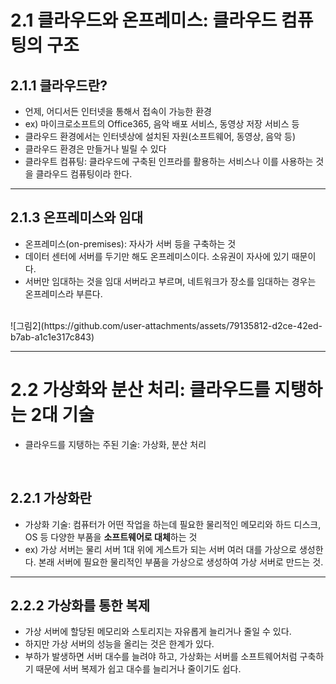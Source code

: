 # 2.1 클라우드와 온프레미스: 클라우드 컴퓨팅의 구조

## 2.1.1 클라우드란?
- 언제, 어디서든 인터넷을 통해서 접속이 가능한 환경
- ex) 마이크로소프트의 Office365, 음악 배포 서비스, 동영상 저장 서비스 등
- 클라우드 환경에서는 인터넷상에 설치된 자원(소프트웨어, 동영상, 음악 등)
- 클라우드 환경은 만들거나 빌릴 수 있다
- 클라우트 컴퓨팅: 클라우드에 구축된 인프라를 활용하는 서비스나 이를 사용하는 것을 클라우드 컴퓨팅이라 한다.

<hr/>

## 2.1.3 온프레미스와 임대
- 온프레미스(on-premises): 자사가 서버 등을 구축하는 것
- 데이터 센터에 서버를 두기만 해도 온프레미스이다. 소유권이 자사에 있기 때문이다.
- 서버만 임대하는 것을 임대 서버라고 부르며, 네트워크가 장소를 임대하는 경우는 온프레미스라 부른다.
<br/>
![그림2](https://github.com/user-attachments/assets/79135812-d2ce-42ed-b7ab-a1c1e317c843)

<hr/>

# 2.2 가상화와 분산 처리: 클라우드를 지탱하는 2대 기술

- 클라우드를 지탱하는 주된 기술: 가상화, 분산 처리

<br/>

## 2.2.1 가상화란
- 가상화 기술: 컴퓨터가 어떤 작업을 하는데 필요한 물리적인 메모리와 하드 디스크, OS 등 다양한 부품을 **소프트웨어로 대체**하는 것
- ex) 가상 서버는 물리 서버 1대 위에 게스트가 되는 서버 여러 대를 가상으로 생성한다. 본래 서버에 필요한 물리적인 부품을 가상으로 생성하여 가상 서버로 만드는 것.

<hr/>

## 2.2.2 가상화를 통한 복제
- 가상 서버에 할당된 메모리와 스토리지는 자유롭게 늘리거나 줄일 수 있다.
- 하지만 가상 서버의 성능을 올리는 것은 한계가 있다.
- 부하가 발생하면 서버 대수를 늘려야 하고, 가상화는 서버를 소프트웨어처럼 구축하기 때문에 서버 복제가 쉽고 대수를 늘리거나 줄이기도 쉽다.
